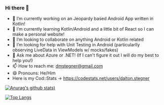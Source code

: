 ### Hi there 👋

- 🔭 I’m currently working on an Jeopardy based Android App written in Kotlin!
- 🌱 I’m currently learning Kotlin/Android and a little bit of React so I can make a personal website!
- 👯 I’m looking to collaborate on anything Android or Kotlin related
- 🤔 I’m looking for help with Unit Testing in Android (particularlly observing LiveData in ViewModels w/ mocks/fakes)
- 💬 Ask me about Azure or .NET! (If I can't figure it out I will do my best to help you!)
- 📫 How to reach me: dmstegner@gmail.com
- 😄 Pronouns: He/Him
- Here is my Cod::Stats -> https://codestats.net/users/dalton.stegner


[![Anurag's github stats](https://github-readme-stats.vercel.app/api?username=stegnerd&theme=radical))](https://github.com/anuraghazra/github-readme-stats)

[![Top Langs](https://github-readme-stats.vercel.app/api/top-langs/?username=stegnerd&layout=compact)](https://github.com/anuraghazra/github-readme-stats)
